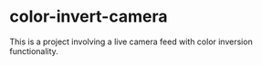 # color-invert-camera
This is a project involving a live camera feed with color inversion functionality.
